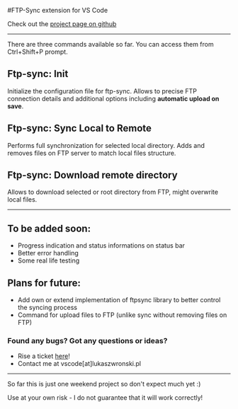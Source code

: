 #FTP-Sync extension for VS Code

Check out the [project page on github](https://github.com/lukasz-wronski/vscode-ftp-sync)

------

There are three commands available so far.
You can access them from Ctrl+Shift+P prompt.

## Ftp-sync: Init

Initialize the configuration file for ftp-sync. Allows to precise FTP connection details and additional options including __automatic upload on save__.

## Ftp-sync: Sync Local to Remote

Performs full synchronization for selected local directory. Adds and removes files on FTP server to match local files structure.

## Ftp-sync: Download remote directory

Allows to download selected or root directory from FTP, might overwrite local files.

--------

## To be added soon:

- Progress indication and status informations on status bar
- Better error handling
- Some real life testing

## Plans for future:

- Add own or extend implementation of ftpsync library to better control the syncing process
- Command for upload files to FTP (unlike sync without removing files on FTP)

### Found any bugs? Got any questions or ideas?
- Rise a ticket [here](https://github.com/lukasz-wronski/vscode-ftp-sync/issues)!
- Contact me at vscode[at]lukaszwronski.pl

------

So far this is just one weekend project so don't expect much yet :)

Use at your own risk - I do not guarantee that it will work correctly!